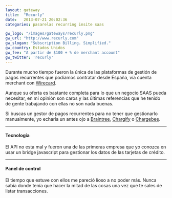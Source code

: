 ```yaml
---
layout: gateway
title:  "Recurly"
date:   2013-07-21 20:02:36
categories: pasarelas recurring insite saas 

gw_logo: "/images/gateways/recurly.png"
gw_url: "http://www.recurly.com"
gw_slogan: "Subscription Billing. Simplified."
gw_country: Estados Unidos
gw_fee: "A partir de $100 + % de merchant account"
gw_twitter: 'recurly'
---
```


Durante mucho tiempo fueron la única de las plataformas de gestión de pagos recurrentes que podíamos contratar desde España, vía cuenta merchant con [Wirecard](/wirecard/).

Aunque su oferta es bastante completa para lo que un negocio SAAS pueda necesitar, en mi opinión son caros y las últimas referencias que he tenido de gente trabajando con ellas no son nada buenas. 

Si buscas un gestor de pagos recurrentes para no tener que gestionarlo manualmente, yo echaría un antes ojo a [Braintree](/braintree/), [Chargify](/chargify/) o [Chargebee](/chargebee/).
 
-------------

#### Tecnología

El API no esta mal y fueron una de las primeras empresa que yo conozca en usar un bridge javascript para gestionar los datos de las tarjetas de crédito.

-------------

#### Panel de control

El tiempo que estuve con ellos me pareció lioso a no poder más. Nunca sabía donde tenía que hacer la mitad de las cosas una vez que te sales de listar transacciones.